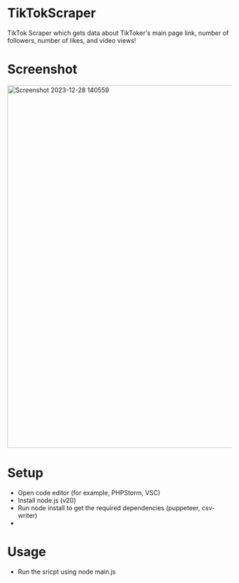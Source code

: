 # TikTokScraper
TikTok Scraper which gets data about TikToker's main page link, number of followers, number of likes, and video views!

# Screenshot
<img width="813" alt="Screenshot 2023-12-28 140559" src="https://github.com/ramonagolsta/TikTokScraper/assets/138066563/7da1ce68-359b-42d4-8766-515e851b5a25">


# Setup
- Open code editor (for example, PHPStorm, VSC)
- Install node.js (v20)
- Run node install to get the required dependencies (puppeteer, csv-writer)
- 
# Usage
- Run the sricpt using node main.js

